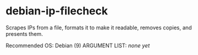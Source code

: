 # debian-ip-filecheck
Scrapes IPs from a file, formats it to make it readable, removes copies, and presents them. 

Recommended OS: Debian (9)
ARGUMENT LIST:
*none yet*
